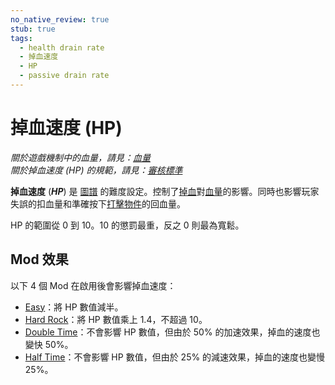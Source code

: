 ```yaml
---
no_native_review: true
stub: true
tags:
  - health drain rate
  - 掉血速度
  - HP
  - passive drain rate
---
```


# 掉血速度 (HP)

*關於遊戲機制中的血量，請見：[血量](/wiki/Beatmapping/Health)*\
*關於掉血速度 (HP) 的規範，請見：[審核標準](/wiki/Ranking_Criteria)*

**掉血速度** (***HP***) 是 [圖譜](/wiki/Beatmap) 的難度設定。控制了[掉血](/wiki/Beatmapping/Health_drain)對[血量](/wiki/Beatmapping/Health)的影響。同時也影響玩家失誤的扣血量和準確按下[打擊物件](/wiki/Hit_object)的回血量。

HP 的範圍從 0 到 10。10 的懲罰最重，反之 0 則最為寬鬆。

## Mod 效果

以下 4 個 Mod 在啟用後會影響掉血速度：

- [Easy](/wiki/Game_modifier/Easy)：將 HP 數值減半。
- [Hard Rock](/wiki/Game_modifier/Hard_Rock)：將 HP 數值乘上 1.4，不超過 10。
- [Double Time](/wiki/Game_modifier/Double_Time)：不會影響 HP 數值，但由於 50% 的加速效果，掉血的速度也變快 50%。
- [Half Time](/wiki/Game_modifier/Half_Time)：不會影響 HP 數值，但由於 25% 的減速效果，掉血的速度也變慢 25%。
